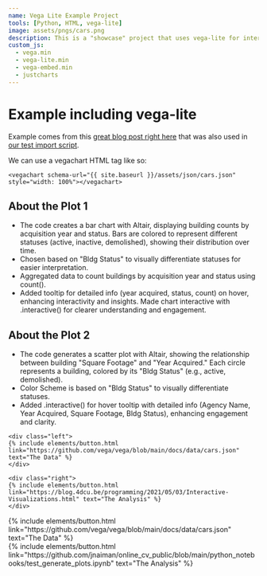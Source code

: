 ```yaml
---
name: Vega Lite Example Project
tools: [Python, HTML, vega-lite]
image: assets/pngs/cars.png
description: This is a "showcase" project that uses vega-lite for interactive viz!
custom_js:
  - vega.min
  - vega-lite.min
  - vega-embed.min
  - justcharts
---
```



# Example including vega-lite

Example comes from this [great blog post right here](https://blog.4dcu.be/programming/2021/05/03/Interactive-Visualizations.html) that was also used in [our test import script](https://github.com/UIUC-iSchool-DataViz/is445_bcubcg_fall2022/blob/main/week01/test_imports_week01.ipynb).

We can use a vegachart HTML tag like so:

```
<vegachart schema-url="{{ site.baseurl }}/assets/json/cars.json" style="width: 100%"></vegachart>
```

<vegachart schema-url="{{ site.baseurl }}/assets/json/bar.json" style="width: 100%"></vegachart>
<vegachart schema-url="{{ site.baseurl }}/assets/json/scatter_plot.json" style="width: 100%"></vegachart>


## About the Plot 1

- The code creates a bar chart with Altair, displaying building counts by acquisition year and status. Bars are colored to represent different statuses (active, inactive, demolished), showing their distribution over time.
- Chosen based on "Bldg Status" to visually differentiate statuses for easier interpretation.
- Aggregated data to count buildings by acquisition year and status using count().
- Added tooltip for detailed info (year acquired, status, count) on hover, enhancing interactivity and insights. Made chart interactive with .interactive() for clearer understanding and engagement.

## About the Plot 2

- The code generates a scatter plot with Altair, showing the relationship between building "Square Footage" and "Year Acquired." Each circle represents a building, colored by its "Bldg Status" (e.g., active, demolished).
- Color Scheme is based on "Bldg Status" to visually differentiate statuses.
- Added .interactive() for hover tooltip with detailed info (Agency Name, Year Acquired, Square Footage, Bldg Status), enhancing engagement and clarity.
```
<div class="left">
{% include elements/button.html link="https://github.com/vega/vega/blob/main/docs/data/cars.json" text="The Data" %}
</div>

<div class="right">
{% include elements/button.html link="https://blog.4dcu.be/programming/2021/05/03/Interactive-Visualizations.html" text="The Analysis" %}
</div>
```

<!-- these are written in a combo of html and liquid --> 

<div class="left">
{% include elements/button.html link="https://github.com/vega/vega/blob/main/docs/data/cars.json" text="The Data" %}
</div>

<div class="right">
{% include elements/button.html link="https://github.com/jnaiman/online_cv_public/blob/main/python_notebooks/test_generate_plots.ipynb" text="The Analysis" %}
</div>

